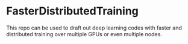 # FasterDistributedTraining
This repo can be used to draft out deep learning codes with faster and distributed training over multiple GPUs or even multiple nodes.
